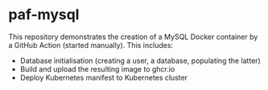 # paf-mysql

This repository demonstrates the creation of a MySQL Docker container by a GitHub Action (started manually). This includes:

* Database initialisation (creating a user, a database, populating the latter)
* Build and upload the resulting image to ghcr.io
* Deploy Kubernetes manifest to Kubernetes cluster

